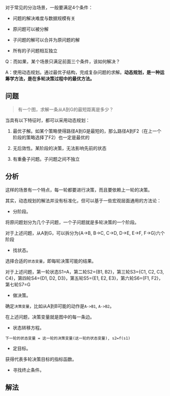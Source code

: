 
对于常见的分治场景，一般要满足4个条件：

- 问题的解决难度与数据规模有关

- 原问题可以被分解

- 子问题的解可以合并为原问题的解

- 所有的子问题相互独立

Q：而如果，某个场景只满足前面三个条件，该如何解决？

A：使用动态规划。通过最优子结构，完成复杂问题的求解。**动态规划，是一种运筹学方法，是在多轮决策过程中的最优方法。**


## 问题

> 有一个图，求解一条从A到G的最短距离是多少？

当具有以下特征时，都可以采用动态规划：

1. 最优子解。如某个策略使得路径A到G是最短的，那么路径A到F2（在上一个阶段的策略选择了F2）也一定是最优的

2. 无后效性。某阶段的决策，无法影响先前的状态

3. 有重叠子问题。子问题之间不独立


## 分析

这样的场景有一个特点，每一轮都要进行决策，而且要依赖上一轮的决策。

其实，动态规划的解法并没有标准化，但可以基于一些宏观层面通用的方法论：

- 分阶段。

将原问题划分为几个子问题，一个子问题就是多轮决策的一个阶段。

对于上述问题，从A到G，可以拆分为{A->B, B->C, C->D, D->E, E->F, F->G}六个阶段

- 找状态。

选择合适的`状态变量`，即每轮决策可能的结果。

对于上述问题，第一轮状态S1=A，第二轮S2={B1, B2}，第三轮S3={C1, C2, C3, C4}，第四轮S4={D1, D2, D3}，第五轮S5={E1, E2, E3}，第六轮S6={F1, F2}，第七轮S7=G

- 做决策。

确定`决策变量`，比如从A到B可能的动作是`A->B1`, `A->B2`。

在上述问题，决策变量就是图中的每一条边。



- 状态转移方程。

`下一轮的状态变量 = 这一轮的决策变量(这一轮的状态变量), s2=f(s1)`



- 定目标。

获得代表多轮决策目标的指标函数。



- 寻找终止条件。



## 解法


```
```




